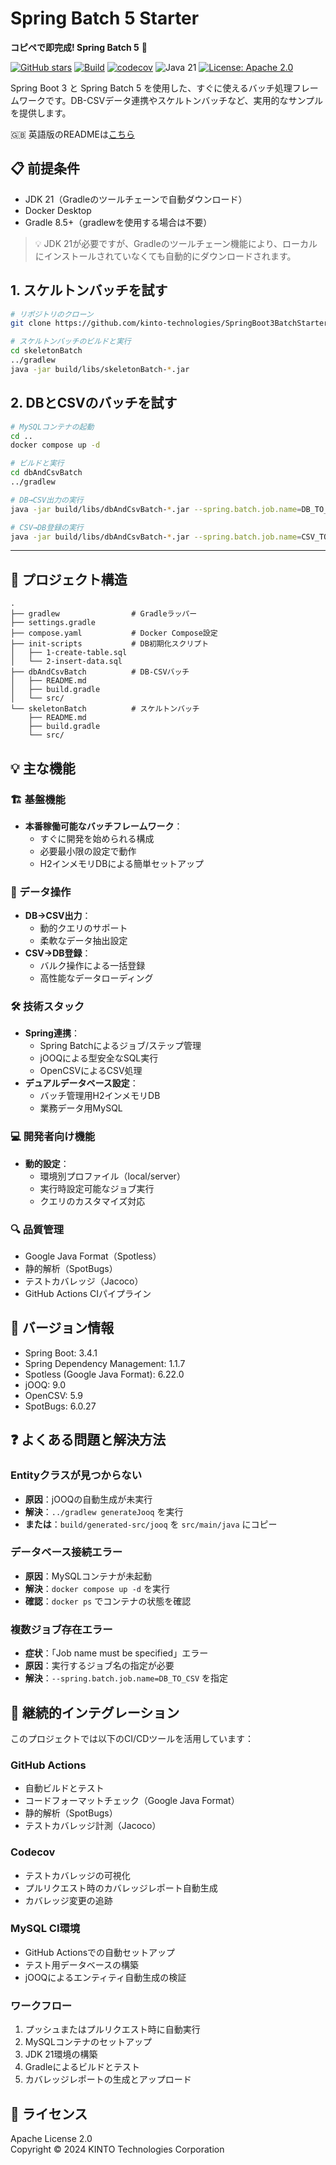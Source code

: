 # Spring Batch 5 Starter

**コピペで即完成! Spring Batch 5** 🚀

[![GitHub stars](https://img.shields.io/github/stars/kinto-technologies/SpringBoot3BatchStarter?style=social)](https://github.com/kinto-technologies/SpringBoot3BatchStarter/stargazers)
[![Build](https://github.com/kinto-technologies/SpringBoot3BatchStarter/actions/workflows/build.yml/badge.svg)](https://github.com/kinto-technologies/SpringBoot3BatchStarter/actions/workflows/build.yml)
[![codecov](https://codecov.io/gh/kinto-technologies/SpringBoot3BatchStarter/branch/main/graph/badge.svg)](https://codecov.io/gh/kinto-technologies/SpringBoot3BatchStarter)
![Java 21](https://img.shields.io/badge/Java-21%2B-blue)
[![License: Apache 2.0](https://img.shields.io/badge/License-Apache%202.0-CC2233.svg)](https://opensource.org/licenses/Apache-2.0)

Spring Boot 3 と Spring Batch 5 を使用した、すぐに使えるバッチ処理フレームワークです。DB-CSVデータ連携やスケルトンバッチなど、実用的なサンプルを提供します。

🇬🇧 英語版のREADMEは[こちら](README.md)

## 📋 前提条件
* JDK 21（Gradleのツールチェーンで自動ダウンロード）
* Docker Desktop
* Gradle 8.5+（gradlewを使用する場合は不要）


> 💡 JDK 21が必要ですが、Gradleのツールチェーン機能により、ローカルにインストールされていなくても自動的にダウンロードされます。

## 1. スケルトンバッチを試す
```bash
# リポジトリのクローン
git clone https://github.com/kinto-technologies/SpringBoot3BatchStarter.git

# スケルトンバッチのビルドと実行
cd skeletonBatch
../gradlew
java -jar build/libs/skeletonBatch-*.jar
```

## 2. DBとCSVのバッチを試す

```bash
# MySQLコンテナの起動
cd ..
docker compose up -d

# ビルドと実行
cd dbAndCsvBatch
../gradlew

# DB→CSV出力の実行
java -jar build/libs/dbAndCsvBatch-*.jar --spring.batch.job.name=DB_TO_CSV --spring.profiles.active=local

# CSV→DB登録の実行
java -jar build/libs/dbAndCsvBatch-*.jar --spring.batch.job.name=CSV_TO_DB --spring.profiles.active=local
```

---

## 📁 プロジェクト構造
```text
.
├── gradlew                # Gradleラッパー
├── settings.gradle
├── compose.yaml           # Docker Compose設定
├── init-scripts           # DB初期化スクリプト
│   ├── 1-create-table.sql
│   └── 2-insert-data.sql
├── dbAndCsvBatch          # DB-CSVバッチ
│   ├── README.md
│   ├── build.gradle
│   └── src/
└── skeletonBatch          # スケルトンバッチ
    ├── README.md
    ├── build.gradle
    └── src/
```

## 💡 主な機能

### 🏗️ 基盤機能
- **本番稼働可能なバッチフレームワーク**：
    - すぐに開発を始められる構成
    - 必要最小限の設定で動作
    - H2インメモリDBによる簡単セットアップ

### 🔄 データ操作
- **DB→CSV出力**：
    - 動的クエリのサポート
    - 柔軟なデータ抽出設定
- **CSV→DB登録**：
    - バルク操作による一括登録
    - 高性能なデータローディング

### 🛠️ 技術スタック
- **Spring連携**：
    - Spring Batchによるジョブ/ステップ管理
    - jOOQによる型安全なSQL実行
    - OpenCSVによるCSV処理
- **デュアルデータベース設定**：
    - バッチ管理用H2インメモリDB
    - 業務データ用MySQL

### 💻 開発者向け機能
- **動的設定**：
    - 環境別プロファイル（local/server）
    - 実行時設定可能なジョブ実行
    - クエリのカスタマイズ対応

### 🔍 品質管理
- Google Java Format（Spotless）
- 静的解析（SpotBugs）
- テストカバレッジ（Jacoco）
- GitHub Actions CIパイプライン

## 📌 バージョン情報
* Spring Boot: 3.4.1
* Spring Dependency Management: 1.1.7
* Spotless (Google Java Format): 6.22.0
* jOOQ: 9.0
* OpenCSV: 5.9
* SpotBugs: 6.0.27

## ❓ よくある問題と解決方法

### Entityクラスが見つからない
- **原因**：jOOQの自動生成が未実行
- **解決**：`../gradlew generateJooq` を実行
- **または**：`build/generated-src/jooq` を `src/main/java` にコピー

### データベース接続エラー
- **原因**：MySQLコンテナが未起動
- **解決**：`docker compose up -d` を実行
- **確認**：`docker ps` でコンテナの状態を確認

### 複数ジョブ存在エラー
- **症状**：「Job name must be specified」エラー
- **原因**：実行するジョブ名の指定が必要
- **解決**：`--spring.batch.job.name=DB_TO_CSV` を指定

## 🔄 継続的インテグレーション

このプロジェクトでは以下のCI/CDツールを活用しています：

### GitHub Actions
- 自動ビルドとテスト
- コードフォーマットチェック（Google Java Format）
- 静的解析（SpotBugs）
- テストカバレッジ計測（Jacoco）

### Codecov
- テストカバレッジの可視化
- プルリクエスト時のカバレッジレポート自動生成
- カバレッジ変更の追跡

### MySQL CI環境
- GitHub Actionsでの自動セットアップ
- テスト用データベースの構築
- jOOQによるエンティティ自動生成の検証

### ワークフロー
1. プッシュまたはプルリクエスト時に自動実行
2. MySQLコンテナのセットアップ
3. JDK 21環境の構築
4. Gradleによるビルドとテスト
5. カバレッジレポートの生成とアップロード

## 📄 ライセンス
Apache License 2.0  
Copyright © 2024 KINTO Technologies Corporation